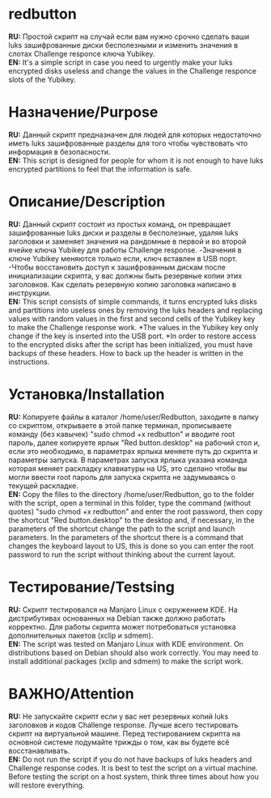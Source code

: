 # redbutton
<b>RU:</b> Простой скрипт на случай если вам нужно срочно сделать ваши luks зашифрованные диски бесполезными и изменить значения в слотах Challenge responce ключа Yubikey.
<br><b>EN:</b> It's a simple script in case you need to urgently make your luks encrypted disks useless and change the values in the Challenge responce slots of the Yubikey.</br>

# Назначение/Purpose
<b>RU:</b> Данный скрипт предназначен для людей для которых недостаточно иметь luks зашифрованные разделы для того чтобы чувствовать что информация в безопасности. 
<br><b>EN:</b> This script is designed for people for whom it is not enough to have luks encrypted partitions to feel that the information is safe.</br>

# Описание/Description
<b>RU:</b> Данный скрипт состоит из простых команд, он превращает зашифрованные luks диски и разделы в бесполезные, удаляя luks заголовки и заменяет значения на рандомные в первой и во второй ячейке ключа Yubikey для работы Challenge response.
-Значения в ключе Yubikey меняются только если, ключ вставлен в USB порт.
-Чтобы восстановить доступ к зашифрованным дискам после инициализации скрипта, у вас должны быть резервные копии этих заголовков. Как сделать резервную копию заголовка написано в инструкции.
<br><b>EN:</b> This script consists of simple commands, it turns encrypted luks disks and partitions into useless ones by removing the luks headers and replacing values with random values in the first and second cells of the Yubikey key to make the Challenge response work.
*The values in the Yubikey key only change if the key is inserted into the USB port.
*In order to restore access to the encrypted disks after the script has been initialized, you must have backups of these headers. How to back up the header is written in the instructions.</br>

# Установка/Installation
<b>RU:</b> Копируете файлы в каталог /home/user/Redbutton, заходите в папку со скриптом, открываете в этой папке терминал, прописываете команду (без кавычек) "sudo chmod +x redbutton" и вводите root пароль, далее копируете ярлык "Red button.desktop" на рабочий стол и, если это необходимо, в параметрах ярлыка меняете путь до скрипта и параметры запуска.
В параметрах запуска ярлыка указана команда которая меняет раскладку клавиатуры на US, это сделано чтобы вы могли ввести root пароль для запуска скрипта не задумываясь о текущей раскладке.
<br><b>EN:</b> Copy the files to the directory /home/user/Redbutton, go to the folder with the script, open a terminal in this folder, type the command (without quotes) "sudo chmod +x redbutton" and enter the root password, then copy the shortcut "Red button.desktop" to the desktop and, if necessary, in the parameters of the shortcut change the path to the script and launch parameters.
In the parameters of the shortcut there is a command that changes the keyboard layout to US, this is done so you can enter the root password to run the script without thinking about the current layout.</br>

# Тестирование/Testsing
<b>RU:</b> Скрипт тестировался на Manjaro Linux с окружением KDE. На дистрибутивах основанных на Debian также должно работать корректно.
Для работы скрипта может потребоваться установка дополнительных пакетов (xclip и sdmem).
<br><b>EN:</b> The script was tested on Manjaro Linux with KDE environment. On distributions based on Debian should also work correctly.
You may need to install additional packages (xclip and sdmem) to make the script work.</br>

# ВАЖНО/Attention
<b>RU:</b> Не запускайте скрипт если у вас нет резервных копий luks заголовков и кодов Challenge response. Лучше всего тестировать скрипт на виртуальной машине. Перед тестированием скрипта на основной системе подумайте трижды о том, как вы будете всё восстанавливать.
<br><b>EN:</b> Do not run the script if you do not have backups of luks headers and Challenge response codes. It is best to test the script on a virtual machine. Before testing the script on a host system, think three times about how you will restore everything.</br>
